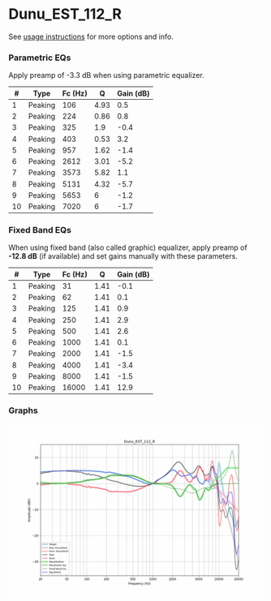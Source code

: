 # Dunu_EST_112_R
See [usage instructions](https://github.com/jaakkopasanen/AutoEq#usage) for more options and info.

### Parametric EQs
Apply preamp of -3.3 dB when using parametric equalizer.

|   # | Type    |   Fc (Hz) |    Q |   Gain (dB) |
|-----|---------|-----------|------|-------------|
|   1 | Peaking |       106 | 4.93 |         0.5 |
|   2 | Peaking |       224 | 0.86 |         0.8 |
|   3 | Peaking |       325 | 1.9  |        -0.4 |
|   4 | Peaking |       403 | 0.53 |         3.2 |
|   5 | Peaking |       957 | 1.62 |        -1.4 |
|   6 | Peaking |      2612 | 3.01 |        -5.2 |
|   7 | Peaking |      3573 | 5.82 |         1.1 |
|   8 | Peaking |      5131 | 4.32 |        -5.7 |
|   9 | Peaking |      5653 | 6    |        -1.2 |
|  10 | Peaking |      7020 | 6    |        -1.7 |

### Fixed Band EQs
When using fixed band (also called graphic) equalizer, apply preamp of **-12.8 dB** (if available) and set gains manually with these parameters.

|   # | Type    |   Fc (Hz) |    Q |   Gain (dB) |
|-----|---------|-----------|------|-------------|
|   1 | Peaking |        31 | 1.41 |        -0.1 |
|   2 | Peaking |        62 | 1.41 |         0.1 |
|   3 | Peaking |       125 | 1.41 |         0.9 |
|   4 | Peaking |       250 | 1.41 |         2.9 |
|   5 | Peaking |       500 | 1.41 |         2.6 |
|   6 | Peaking |      1000 | 1.41 |         0.1 |
|   7 | Peaking |      2000 | 1.41 |        -1.5 |
|   8 | Peaking |      4000 | 1.41 |        -3.4 |
|   9 | Peaking |      8000 | 1.41 |        -1.5 |
|  10 | Peaking |     16000 | 1.41 |        12.9 |

### Graphs
![](./Dunu_EST_112_R.png)
